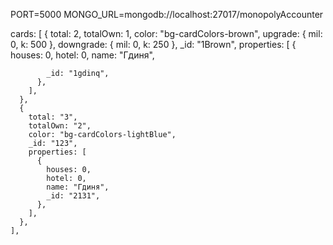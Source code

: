 PORT=5000
MONGO_URL=mongodb://localhost:27017/monopolyAccounter

cards: [
{
total: 2,
totalOwn: 1,
color: "bg-cardColors-brown",
upgrade: { mil: 0, k: 500 },
downgrade: { mil: 0, k: 250 },
\_id: "1Brown",
properties: [
{
houses: 0,
hotel: 0,
name: "Гдиня",

            _id: "1gdinq",
          },
        ],
      },
      {
        total: "3",
        totalOwn: "2",
        color: "bg-cardColors-lightBlue",
        _id: "123",
        properties: [
          {
            houses: 0,
            hotel: 0,
            name: "Гдиня",
            _id: "2131",
          },
        ],
      },
    ],
